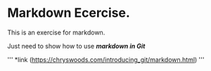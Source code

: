 # Markdown Ecercise. 
This is an exercise for markdown. <br>

Just need to show how to use **_markdown in Git_**

'''
*link (https://chryswoods.com/introducing_git/markdown.html)
'''
